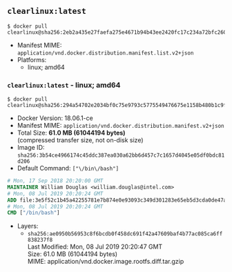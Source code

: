 ## `clearlinux:latest`

```console
$ docker pull clearlinux@sha256:2eb2a435e27faefa275e4671b94b43ee2420fc17c234a72bfc260d7ca6cccd83
```

-	Manifest MIME: `application/vnd.docker.distribution.manifest.list.v2+json`
-	Platforms:
	-	linux; amd64

### `clearlinux:latest` - linux; amd64

```console
$ docker pull clearlinux@sha256:294a54702e2034bf0c75e9793c5775549476675e1158b480b1c9fc3acc0f9198
```

-	Docker Version: 18.06.1-ce
-	Manifest MIME: `application/vnd.docker.distribution.manifest.v2+json`
-	Total Size: **61.0 MB (61044194 bytes)**  
	(compressed transfer size, not on-disk size)
-	Image ID: `sha256:3b54ce4966174c45ddc387ea030a62bb6d457c7c1657d4045e05df0bdc81d206`
-	Default Command: `["\/bin\/bash"]`

```dockerfile
# Mon, 17 Sep 2018 20:20:00 GMT
MAINTAINER William Douglas <william.douglas@intel.com>
# Mon, 08 Jul 2019 20:20:24 GMT
ADD file:3e5f52c1b45a42255781e7b874e0e93093c349d301283e65eb5d3cda0de47afc in / 
# Mon, 08 Jul 2019 20:20:24 GMT
CMD ["/bin/bash"]
```

-	Layers:
	-	`sha256:ae0950b56953c8f6bcdb0f458dc691f42a47609baf4b77ac085ca6ff838237f8`  
		Last Modified: Mon, 08 Jul 2019 20:20:47 GMT  
		Size: 61.0 MB (61044194 bytes)  
		MIME: application/vnd.docker.image.rootfs.diff.tar.gzip
